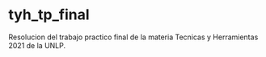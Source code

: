 # tyh_tp_final

Resolucion del trabajo practico final de la materia Tecnicas y Herramientas 2021 de la UNLP.
